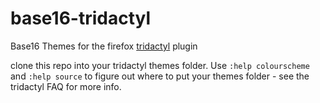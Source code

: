 # base16-tridactyl
Base16 Themes for the firefox [tridactyl](https://github.com/tridactyl/tridactyl) plugin

clone this repo into your tridactyl themes folder. Use `:help colourscheme` and `:help source` to figure out where to put your themes folder - see the tridactyl FAQ for more info.
